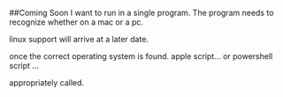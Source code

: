 ##Coming Soon
I want to run in a single program. 
The program needs to recognize whether on a mac or a pc. 

linux support will arrive at a later date.

once the correct operating system is found. 
apple script...
or powershell script ...

appropriately called.
